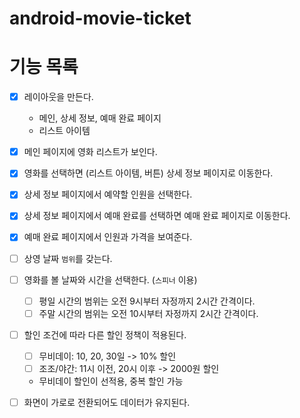 # android-movie-ticket

# 기능 목록
- [x] 레이아웃을 만든다.
  - 메인, 상세 정보, 예매 완료 페이지
  - 리스트 아이템
- [x] 메인 페이지에 영화 리스트가 보인다.
- [x] 영화를 선택하면 (리스트 아이템, 버튼) 상세 정보 페이지로 이동한다.
- [x] 상세 정보 페이지에서 예약할 인원을 선택한다.
- [x] 상세 정보 페이지에서 예매 완료를 선택하면 예매 완료 페이지로 이동한다.
- [x] 예매 완료 페이지에서 인원과 가격을 보여준다.

- [ ] 상영 날짜 `범위`를 갖는다.
- [ ] 영화를 볼 날짜와 시간을 선택한다. (`스피너` 이용)
  - [ ] 평일 시간의 범위는 오전 9시부터 자정까지 2시간 간격이다.
  - [ ] 주말 시간의 범위는 오전 10시부터 자정까지 2시간 간격이다.
- [ ] 할인 조건에 따라 다른 할인 정책이 적용된다.
  - [ ] 무비데이: 10, 20, 30일 -> 10% 할인
  - [ ] 조조/야간: 11시 이전, 20시 이후 -> 2000원 할인
  - 무비데이 할인이 선적용, 중복 할인 가능
- [ ] 화면이 가로로 전환되어도 데이터가 유지된다.